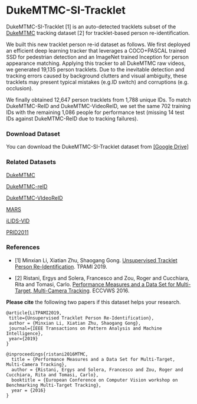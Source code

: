 # DukeMTMC-SI-Tracklet

DukeMTMC-SI-Tracklet [1] is an auto-detected tracklets subset of the [DukeMTMC](http://vision.cs.duke.edu/DukeMTMC/) tracking dataset [2] for tracklet-based person re-identification.

We built this new tracklet person re-id dataset as follows. We first deployed an efficient deep learning tracker that leverages a COCO+PASCAL trained SSD for pedestrian detection and an ImageNet trained Inception for person appearance matching. Applying this tracker to all DukeMTMC raw videos, we generated 19,135 person tracklets. Due to the inevitable detection and tracking errors caused by background clutters and visual ambiguity, these tracklets may present typical mistakes (e.g.ID switch) and corruptions (e.g. occlusion).

We finally obtained 12,647 person tracklets from 1,788 unique IDs. To match DukeMTMC-ReID and DukeMTMC-VideoReID, we set the same 702 training IDs with the remaining 1,086 people for performance test (missing 14 test IDs against DukeMTMC-ReID due to tracking failures).

### Download Dataset
You can download the DukeMTMC-SI-Tracklet dataset from
[[Google Drive]](https://drive.google.com/open?id=1JR7z3sCyCC23nziYHDATClJwnCW39z5b)

### Related Datasets
[DukeMTMC](http://vision.cs.duke.edu/DukeMTMC/details.html)

[DukeMTMC-reID](https://github.com/layumi/DukeMTMC-reID_evaluation)

[DukeMTMC-VIdeoReID](https://github.com/Yu-Wu/DukeMTMC-VideoReID)

[MARS](http://www.liangzheng.com.cn/Project/project_mars.html)

[iLIDS-VID](http://www.eecs.qmul.ac.uk/~xiatian/downloads_qmul_iLIDS-VID_ReID_dataset.html)

[PRID2011](https://www.tugraz.at/institute/icg/research/team-bischof/lrs/downloads/prid11/)

### References
- [1] Minxian Li, Xiatian Zhu, Shaogang Gong. [Unsupervised Tracklet Person Re-Identification](http://www.eecs.qmul.ac.uk/~sgg/papers/LiEtAl_PAMI2019.pdf). TPAMI 2019.

- [2] Ristani, Ergys and Solera, Francesco and Zou, Roger and Cucchiara, Rita and Tomasi, Carlo. [Performance Measures and a Data Set for Multi-Target, Multi-Camera Tracking](https://users.cs.duke.edu/~tomasi/papers/ristani/ristaniBmtt16.pdf). ECCVWS 2016.

**Please cite** the following two papers if this dataset helps your research.
```
@article{LiTPAMI2019,
 title={Unsupervised Tracklet Person Re-Identification},
 author = {Minxian Li, Xiatian Zhu, Shaogang Gong},
 journal={IEEE Transactions on Pattern Analysis and Machine Intelligence},
 year={2019}
}

@inproceedings{ristani2016MTMC,
  title = {Performance Measures and a Data Set for Multi-Target, Multi-Camera Tracking},
  author = {Ristani, Ergys and Solera, Francesco and Zou, Roger and Cucchiara, Rita and Tomasi, Carlo},
  booktitle = {European Conference on Computer Vision workshop on Benchmarking Multi-Target Tracking},
  year = {2016}
}
```
